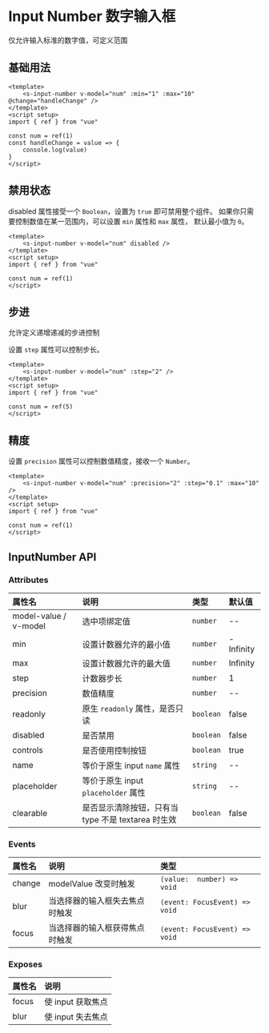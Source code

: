 # Input Number 数字输入框

仅允许输入标准的数字值，可定义范围

## 基础用法

```vue preview
<template>
	<s-input-number v-model="num" :min="1" :max="10" @change="handleChange" />
</template>
<script setup>
import { ref } from "vue"

const num = ref(1)
const handleChange = value => {
	console.log(value)
}
</script>
```

## 禁用状态

disabled 属性接受一个 `Boolean`，设置为 `true` 即可禁用整个组件。 如果你只需要控制数值在某一范围内，可以设置 `min` 属性和 `max` 属性， 默认最小值为 `0`。

```vue preview
<template>
	<s-input-number v-model="num" disabled />
</template>
<script setup>
import { ref } from "vue"

const num = ref(1)
</script>
```

## 步进

允许定义递增递减的步进控制

设置 `step` 属性可以控制步长。

```vue preview
<template>
	<s-input-number v-model="num" :step="2" />
</template>
<script setup>
import { ref } from "vue"

const num = ref(5)
</script>
```

## 精度

设置 `precision` 属性可以控制数值精度，接收一个 `Number`。

```vue preview
<template>
	<s-input-number v-model="num" :precision="2" :step="0.1" :max="10" />
</template>
<script setup>
import { ref } from "vue"

const num = ref(1)
</script>
```

## InputNumber API

### Attributes

| 属性名                | 说明                                               | 类型      | 默认值    |
| :-------------------- | :------------------------------------------------- | :-------- | :-------- |
| model-value / v-model | 选中项绑定值                                       | `number`  | --        |
| min                   | 设置计数器允许的最小值                             | `number`  | -Infinity |
| max                   | 设置计数器允许的最大值                             | `number`  | Infinity  |
| step                  | 计数器步长                                         | `number`  | 1         |
| precision             | 数值精度                                           | `number`  | --        |
| readonly              | 原生 `readonly` 属性，是否只读                     | `boolean` | false     |
| disabled              | 是否禁用                                           | `boolean` | false     |
| controls              | 是否使用控制按钮                                   | `boolean` | true      |
| name                  | 等价于原生 input `name` 属性                       | `string`  | --        |
| placeholder           | 等价于原生 input `placeholder` 属性                | `string`  | --        |
| clearable             | 是否显示清除按钮，只有当 type 不是 textarea 时生效 | `boolean` | false     |

### Events

| 属性名 | 说明                           | 类型                          |
| :----- | :----------------------------- | :---------------------------- |
| change | modelValue 改变时触发          | `(value:  number) => void`    |
| blur   | 当选择器的输入框失去焦点时触发 | `(event: FocusEvent) => void` |
| focus  | 当选择器的输入框获得焦点时触发 | `(event: FocusEvent) => void` |

### Exposes

| 属性名 | 说明              |
| :----- | :---------------- |
| focus  | 使 input 获取焦点 |
| blur   | 使 input 失去焦点 |

